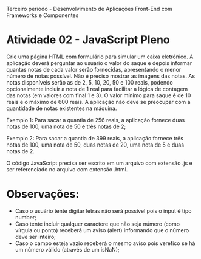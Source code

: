Terceiro período - Desenvolvimento de Aplicações Front-End com Frameworks e Componentes

# Atividade 02 - JavaScript Pleno

Crie uma página HTML com formulário para simular um caixa eletrônico. 
A aplicação deverá perguntar ao usuário o valor do saque e depois informar quantas notas de cada valor serão fornecidas, apresentando o menor número de notas possível. 
Não é preciso mostrar as imagens das notas. 
As notas disponíveis serão as de 2, 5, 10, 20, 50 e 100 reais, podendo opcionalmente incluir a nota de 1 real para facilitar a lógica de contagem das notas (em valores com final 1 e 3). 
O valor mínimo para saque é de 10 reais e o máximo de 600 reais. 
A aplicação não deve se preocupar com a quantidade de notas existentes na máquina.

Exemplo 1: Para sacar a quantia de 256 reais, a aplicação fornece duas notas de 100, uma nota de 50 e três notas de 2;

Exemplo 2: Para sacar a quantia de 399 reais, a aplicação fornece três notas de 100, uma nota de 50, duas notas de 20, uma nota de 5 e duas notas de 2.

O código JavaScript precisa ser escrito em um arquivo com extensão .js e ser referenciado no arquivo com extensão .html.

# Observações:

- Caso o usuário tente digitar letras não será possível pois o input é tipo number;
- Caso tente incluir qualquer caractere que não seja número (como vírgula ou ponto) receberá um aviso (alert) informando que o número deve ser inteiro;
- Caso o campo esteja vazio receberá o mesmo aviso pois verefico se há um número válido (através de um isNaN);